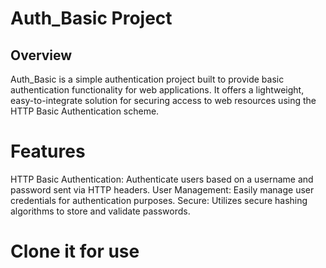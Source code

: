 # Auth_Basic Project
 ## Overview
Auth_Basic is a simple authentication project built to provide basic authentication functionality for web applications. It offers a lightweight, easy-to-integrate solution for securing access to web resources using the HTTP Basic Authentication scheme.

# Features
HTTP Basic Authentication: Authenticate users based on a username and password sent via HTTP headers.
User Management: Easily manage user credentials for authentication purposes.
Secure: Utilizes secure hashing algorithms to store and validate passwords.
# Clone it for use 
